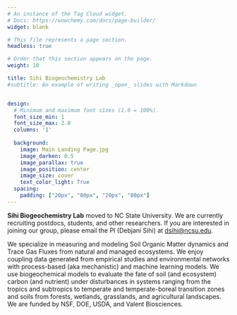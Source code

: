 ```yaml
---
# An instance of the Tag Cloud widget.
# Docs: https://wowchemy.com/docs/page-builder/
widget: blank

# This file represents a page section.
headless: true

# Order that this section appears on the page.
weight: 10

title: Sihi Biogeochemistry Lab 
#subtitle: An example of writing _open_ slides with Markdown


design:
  # Minimum and maximum font sizes (1.0 = 100%).
  font_size_min: 1
  font_size_max: 2.0
  columns: '1'
  
  background:
    image: Main Landing Page.jpg
    image_darken: 0.5
    image_parallax: true
    image_position: center
    image_size: cover
    text_color_light: True
  spacing:
    padding: ["20px", "80px", "20px", "80px"]
---
```


**Sihi Biogeochemistry Lab**  moved to NC State University. We are currently recruiting postdocs, students, and other researchers. If you are interested in joining our group, please email the PI (Debjani Sihi) at dsihi@ncsu.edu. 

We specialize in measuring and modeling Soil Organic Matter dynamics and Trace Gas Fluxes from natural and managed ecosystems. We enjoy coupling data generated from empirical studies and environmental networks with process-based (aka mechanistic) and machine learning models. We use biogeochemical models to evaluate the fate of soil (and ecosystem) carbon (and nutrient) under disturbances in systems ranging from the tropics and subtropics to temperate and temperate-boreal transition zones and soils from forests, wetlands, grasslands, and agricultural landscapes. We are funded by NSF, DOE, USDA, and Valent Biosciences.



